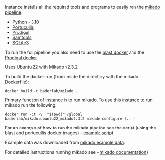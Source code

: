Instance installs all the required tools and programs to easily run the [mikado pipeline](https://github.com/EI-CoreBioinformatics/mikado).

* Python - 3.10
* [Portucullis](https://github.com/EI-CoreBioinformatics/portcullis)
* [Prodigal](https://github.com/hyattpd/Prodigal)
* [Samtools](https://github.com/samtools/samtools/releases/tag/1.11)
* [SQLite3](https://docs.python.org/3/library/sqlite3.html)

To run the full pipeline you also need to use the [blast docker](https://hub.docker.com/r/ncbi/blast)
and the [Prodigal docker](https://registry.hub.docker.com/r/metashot/prodigal)

Uses Ubuntu 22 with Mikado v2.3.2

To build the docker run (from inside the directory with the mikado Dockerfile):
```
docker build -t baderlab/mikado .
```

Primary function of instance is to run mikado.  To use this instance to run mikado run the following:
```
docker run -it -v  "$(pwd)":/global baderlab/mikado:ubuntu22_mikado2.3.2 mikado configure [...]
```

For an example of how to run the mikado pipeline see the script (using the blast and portucullis docker images) - [example script](https://github.com/BaderLab/GenomeAnnotationTutorial/blob/main/Docker/Mikado/test_ubuntu22_data/final_commands.sh) 

Example data was downloaded from [mikado example data](https://github.com/EI-CoreBioinformatics/mikado/tree/master/sample_data).

For detailed instructions running mikado see - [mikado documentation](https://mikado.readthedocs.io/en/stable/Tutorial/)}
